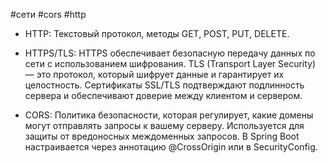 #сети #cors #http
- HTTP: Текстовый протокол, методы GET, POST, PUT, DELETE.
    
- HTTPS/TLS: HTTPS обеспечивает безопасную передачу данных по сети с использованием шифрования. TLS (Transport Layer Security) — это протокол, который шифрует данные и гарантирует их целостность. Сертификаты SSL/TLS подтверждают подлинность сервера и обеспечивают доверие между клиентом и сервером.
    
- CORS: Политика безопасности, которая регулирует, какие домены могут отправлять запросы к вашему серверу. Используется для защиты от вредоносных междоменных запросов. В Spring Boot настраивается через аннотацию @CrossOrigin или в SecurityConfig.